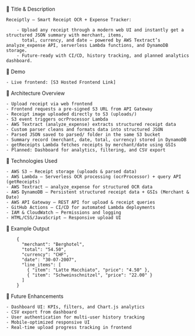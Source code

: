 🔹 Title & Description

    Receiptly — Smart Receipt OCR + Expense Tracker:
    
        - Upload any receipt through a modern web UI and instantly get a structured JSON summary with merchant, items, 
          total, currency, and date — powered by AWS Textract’s analyze_expense API, serverless Lambda functions, and DynamoDB storage.
        - Future‑ready with CI/CD, history tracking, and planned analytics dashboard.

🔹 Demo

    - Live frontend: [S3 Hosted Frontend Link]

🔹 Architecture Overview

    - Upload receipt via web frontend
    - Frontend requests a pre‑signed S3 URL from API Gateway
    - Receipt image uploaded directly to S3 (uploads/)
    - S3 event triggers ocrProcessor Lambda
    - AWS Textract (analyze_expense) extracts structured receipt data
    - Custom parser cleans and formats data into structured JSON
    - Parsed JSON saved to parsed/ folder in the same S3 bucket
    - Summary record (merchant, date, total, currency) stored in DynamoDB
    - getReceipts Lambda fetches receipts by merchant/date using GSIs
    - Planned: Dashboard for analytics, filtering, and CSV export

🔹 Technologies Used

    - AWS S3 — Receipt storage (uploads & parsed data)
    - AWS Lambda — Serverless OCR processing (ocrProcessor) + query API (getReceipts)
    - AWS Textract — analyze_expense for structured OCR data
    - AWS DynamoDB — Persistent structured receipt data + GSIs (Merchant & Date)
    - AWS API Gateway — REST API for upload & receipt queries
    - GitHub Actions — CI/CD for automated Lambda deployments
    - IAM & CloudWatch — Permissions and logging
    - HTML/CSS/JavaScript — Responsive upload UI

🔹 Example Output

        {
          "merchant": "Berghotel",
          "total": "54.50",
          "currency": "CHF",
          "date": "30-07-2007",
          "line_items": [
            { "item": "Latte Macchiato", "price": "4.50" },
            { "item": "Schweinschnitzel", "price": "22.00" }
          ]
        }

🔹 Future Enhancements

    - Dashboard UI: KPIs, filters, and Chart.js analytics
    - CSV export from dashboard
    - User authentication for multi‑user history tracking
    - Mobile‑optimized responsive UI
    - Real‑time upload progress tracking in frontend
